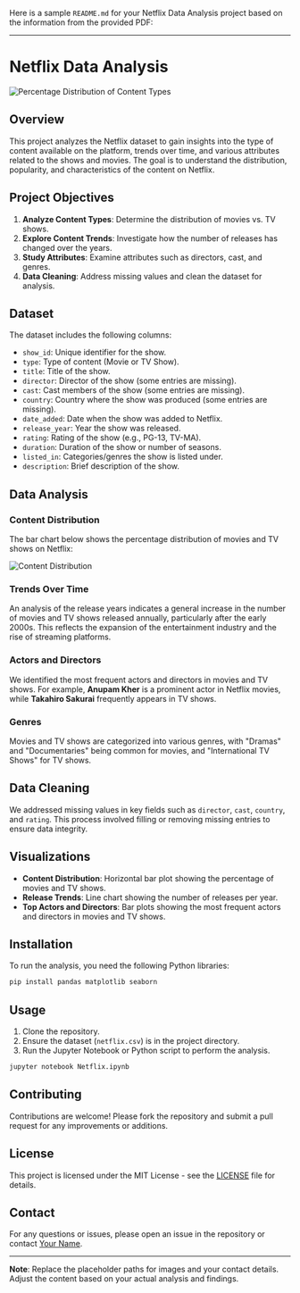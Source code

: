 Here is a sample `README.md` for your Netflix Data Analysis project based on the information from the provided PDF:

---

# Netflix Data Analysis

![Percentage Distribution of Content Types](path/to/your/image/movies.png)

## Overview

This project analyzes the Netflix dataset to gain insights into the type of content available on the platform, trends over time, and various attributes related to the shows and movies. The goal is to understand the distribution, popularity, and characteristics of the content on Netflix.

## Project Objectives

1. **Analyze Content Types**: Determine the distribution of movies vs. TV shows.
2. **Explore Content Trends**: Investigate how the number of releases has changed over the years.
3. **Study Attributes**: Examine attributes such as directors, cast, and genres.
4. **Data Cleaning**: Address missing values and clean the dataset for analysis.

## Dataset

The dataset includes the following columns:

- `show_id`: Unique identifier for the show.
- `type`: Type of content (Movie or TV Show).
- `title`: Title of the show.
- `director`: Director of the show (some entries are missing).
- `cast`: Cast members of the show (some entries are missing).
- `country`: Country where the show was produced (some entries are missing).
- `date_added`: Date when the show was added to Netflix.
- `release_year`: Year the show was released.
- `rating`: Rating of the show (e.g., PG-13, TV-MA).
- `duration`: Duration of the show or number of seasons.
- `listed_in`: Categories/genres the show is listed under.
- `description`: Brief description of the show.

## Data Analysis

### Content Distribution

The bar chart below shows the percentage distribution of movies and TV shows on Netflix:

![Content Distribution](path/to/your/image/movies.png)

### Trends Over Time

An analysis of the release years indicates a general increase in the number of movies and TV shows released annually, particularly after the early 2000s. This reflects the expansion of the entertainment industry and the rise of streaming platforms.

### Actors and Directors

We identified the most frequent actors and directors in movies and TV shows. For example, **Anupam Kher** is a prominent actor in Netflix movies, while **Takahiro Sakurai** frequently appears in TV shows.

### Genres

Movies and TV shows are categorized into various genres, with "Dramas" and "Documentaries" being common for movies, and "International TV Shows" for TV shows.

## Data Cleaning

We addressed missing values in key fields such as `director`, `cast`, `country`, and `rating`. This process involved filling or removing missing entries to ensure data integrity.

## Visualizations

- **Content Distribution**: Horizontal bar plot showing the percentage of movies and TV shows.
- **Release Trends**: Line chart showing the number of releases per year.
- **Top Actors and Directors**: Bar plots showing the most frequent actors and directors in movies and TV shows.

## Installation

To run the analysis, you need the following Python libraries:

```bash
pip install pandas matplotlib seaborn
```

## Usage

1. Clone the repository.
2. Ensure the dataset (`netflix.csv`) is in the project directory.
3. Run the Jupyter Notebook or Python script to perform the analysis.

```bash
jupyter notebook Netflix.ipynb
```

## Contributing

Contributions are welcome! Please fork the repository and submit a pull request for any improvements or additions.

## License

This project is licensed under the MIT License - see the [LICENSE](LICENSE) file for details.

## Contact

For any questions or issues, please open an issue in the repository or contact [Your Name](mailto:your.email@example.com).

---

**Note**: Replace the placeholder paths for images and your contact details. Adjust the content based on your actual analysis and findings.